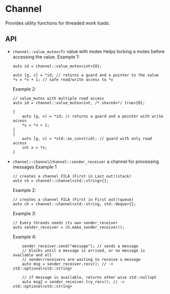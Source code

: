 <!--
    SPDX-FileCopyrightText: 2006-2023, Knut Reinert & Freie Universität Berlin
    SPDX-FileCopyrightText: 2016-2023, Knut Reinert & MPI für molekulare Genetik
    SPDX-License-Identifier: CC-BY-4.0
-->

# Channel

Provides utility functions for threaded work loads.

## API
- `channel::value_mutex<T>` value with mutex
    Helps locking a mutex before accessing the value.
    Example 1:
    ```
    auto id = channel::value_mutex<int>{0};

    auto [g, v] = *id; // returns a guard and a pointer to the value
    *v = *v + 1; // safe read/write access to *v
    ```
    Example 2:
    ```
    // value_mutex with multiple read access
    auto id = channel::value_mutex<int, /*.shared=*/ true>{0};

    {
        auto [g, v] = *id; // returns a guard and a pointer with write access
        *v = *v + 1;
    }
    {
        auto [g, v] = *std::as_const(id); // guard with only read access
        int x = *v;
    }
    ```
- `channel::channel`/`channel::sender_receiver` a channel for processing messages
    Example 1
    ```
    // creates a channel FILA (First in Last out)(stack)
    auto ch = channel::channel<std::string>{};
    ```
    Example 2:
    ```
    // creates a channel FILA (First in First out)(queue)
    auto ch = channel::channel<std::string, std::deque>{};
    ```
    Example 3:
    ```
    // Every threads needs its own sender_receiver
    auto sender_receiver = ch.make_sender_receiver();
    ```
    Example 4:
    ```
        sender_receiver.send("message"); // sends a message
        // blocks until a message is arrived, or no message is available and all
        // sender/receivers are waiting to receive a message
        auto msg = sender_receiver.recv(); // -> std::optional<std::string>

        // if message is available, returns other wise std::nullopt
        auto msg2 = sender_receiver.try_recv(); // -> std::optional<std::string>
    ```
